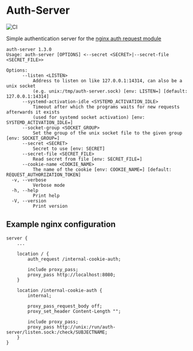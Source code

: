 # Auth-Server
![CI](https://github.com/tripplet/auth-server/actions/workflows/ci.yml/badge.svg)

Simple authentication server for the [nginx auth request module](http://nginx.org/en/docs/http/ngx_http_auth_request_module.html)

```
auth-server 1.3.0
Usage: auth-server [OPTIONS] <--secret <SECRET>|--secret-file <SECRET_FILE>>

Options:
      --listen <LISTEN>
          Address to listen on like 127.0.0.1:14314, can also be a unix socket 
          (e.g. unix:/tmp/auth-server.sock) [env: LISTEN=] [default: 127.0.0.1:14314]
      --systemd-activation-idle <SYSTEMD_ACTIVATION_IDLE>
          Timeout after which the programs waits for new requests afterwards it exists 
          (used for systemd socket activation) [env: SYSTEMD_ACTIVATION_IDLE=]
      --socket-group <SOCKET_GROUP>
          Set the group of the unix socket file to the given group [env: SOCKET_GROUP=]
      --secret <SECRET>
          Secret to use [env: SECRET]
      --secret-file <SECRET_FILE>
          Read secret from file [env: SECRET_FILE=]
      --cookie-name <COOKIE_NAME>
          The name of the cookie [env: COOKIE_NAME=] [default: REQUEST_AUTHORIZATION_TOKEN]
  -v, --verbose
          Verbose mode
  -h, --help
          Print help
  -V, --version
          Print version
```

## Example nginx configuration

```nginx
server {
    ...

    location / {
        auth_request /internal-cookie-auth;

        include proxy_pass;
        proxy_pass http://localhost:8080;
    }

    location /internal-cookie-auth {
        internal;

        proxy_pass_request_body off;
        proxy_set_header Content-Length "";

        include proxy_pass;
        proxy_pass http://unix:/run/auth-server/listen.sock:/check/SUBJECTNAME;
    }
}
```
